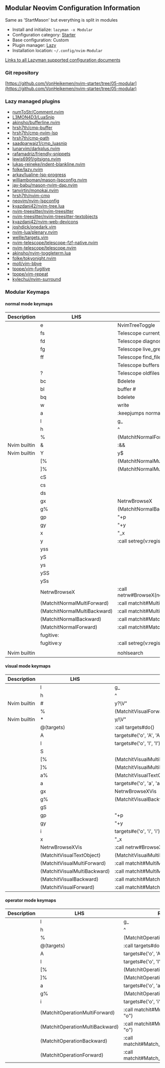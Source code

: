 ## Modular Neovim Configuration Information

Same as 'StartMason' but everything is split in modules

- Install and initialize: `lazyman -x Modular`
- Configuration category: [Starter](https://github.com/doctorfree/nvim-lazyman#starter-configurations)
- Base configuration:     Custom
- Plugin manager:         [Lazy](https://github.com/folke/lazy.nvim)
- Installation location:  `~/.config/nvim-Modular`

[Links to all Lazyman supported configuration documents](https://github.com/doctorfree/nvim-lazyman/wiki/infodocs)

### Git repository

[https://github.com/VonHeikemen/nvim-starter/tree/05-modular](https://github.com/VonHeikemen/nvim-starter/tree/05-modular)

### Lazy managed plugins

- [numToStr/Comment.nvim](https://github.com/numToStr/Comment.nvim)
- [L3MON4D3/LuaSnip](https://github.com/L3MON4D3/LuaSnip)
- [akinsho/bufferline.nvim](https://github.com/akinsho/bufferline.nvim)
- [hrsh7th/cmp-buffer](https://github.com/hrsh7th/cmp-buffer)
- [hrsh7th/cmp-nvim-lsp](https://github.com/hrsh7th/cmp-nvim-lsp)
- [hrsh7th/cmp-path](https://github.com/hrsh7th/cmp-path)
- [saadparwaiz1/cmp_luasnip](https://github.com/saadparwaiz1/cmp_luasnip)
- [lunarvim/darkplus.nvim](https://github.com/lunarvim/darkplus.nvim.git)
- [rafamadriz/friendly-snippets](https://github.com/rafamadriz/friendly-snippets)
- [lewis6991/gitsigns.nvim](https://github.com/lewis6991/gitsigns.nvim)
- [lukas-reineke/indent-blankline.nvim](https://github.com/lukas-reineke/indent-blankline.nvim.git)
- [folke/lazy.nvim](https://github.com/folke/lazy.nvim)
- [arkav/lualine-lsp-progress](https://github.com/arkav/lualine-lsp-progress)
- [williamboman/mason-lspconfig.nvim](https://github.com/williamboman/mason-lspconfig.nvim)
- [jay-babu/mason-nvim-dap.nvim](https://github.com/jay-babu/mason-nvim-dap.nvim)
- [tanvirtin/monokai.nvim](https://github.com/tanvirtin/monokai.nvim.git)
- [hrsh7th/nvim-cmp](https://github.com/hrsh7th/nvim-cmp)
- [neovim/nvim-lspconfig](https://github.com/neovim/nvim-lspconfig)
- [kyazdani42/nvim-tree.lua](https://github.com/kyazdani42/nvim-tree.lua)
- [nvim-treesitter/nvim-treesitter](https://github.com/nvim-treesitter/nvim-treesitter)
- [nvim-treesitter/nvim-treesitter-textobjects](https://github.com/nvim-treesitter/nvim-treesitter-textobjects)
- [kyazdani42/nvim-web-devicons](https://github.com/kyazdani42/nvim-web-devicons)
- [joshdick/onedark.vim](https://github.com/joshdick/onedark.vim.git)
- [nvim-lua/plenary.nvim](https://github.com/nvim-lua/plenary.nvim)
- [wellle/targets.vim](https://github.com/wellle/targets.vim.git)
- [nvim-telescope/telescope-fzf-native.nvim](https://github.com/nvim-telescope/telescope-fzf-native.nvim)
- [nvim-telescope/telescope.nvim](https://github.com/nvim-telescope/telescope.nvim)
- [akinsho/nvim-toggleterm.lua](https://github.com/akinsho/nvim-toggleterm.lua)
- [folke/tokyonight.nvim](https://github.com/folke/tokyonight.nvim)
- [moll/vim-bbye](https://github.com/moll/vim-bbye)
- [tpope/vim-fugitive](https://github.com/tpope/vim-fugitive)
- [tpope/vim-repeat](https://github.com/tpope/vim-repeat)
- [kylechui/nvim-surround](https://github.com/kylechui/nvim-surround)

### Modular Keymaps

#### normal mode keymaps

| Description | LHS | RHS |
| ----------- | --- | --- |
|  |  e | <Cmd>NvimTreeToggle<CR> |
|  |  fs | <Cmd>Telescope current_buffer_fuzzy_find<CR> |
|  |  fd | <Cmd>Telescope diagnostics<CR> |
|  |  fg | <Cmd>Telescope live_grep<CR> |
|  |  ff | <Cmd>Telescope find_files<CR> |
|  |    | <Cmd>Telescope buffers<CR> |
|  |  ? | <Cmd>Telescope oldfiles<CR> |
|  |  bc | <Cmd>Bdelete<CR> |
|  |  bl | <Cmd>buffer #<CR> |
|  |  bq | <Cmd>bdelete<CR> |
|  |  w | <Cmd>write<CR> |
|  |  a | :keepjumps normal! ggVG<CR> |
|  |  l | g_ |
|  |  h | ^ |
|  | % | <Plug>(MatchitNormalForward) |
| Nvim builtin | & | :&&<CR> |
| Nvim builtin | Y | y$ |
|  | [% | <Plug>(MatchitNormalMultiBackward) |
|  | ]% | <Plug>(MatchitNormalMultiForward) |
|  | cS |  |
|  | cs |  |
|  | ds |  |
|  | gx | <Plug>NetrwBrowseX |
|  | g% | <Plug>(MatchitNormalBackward) |
|  | gp | "+p |
|  | gy | "+y |
|  | x | "_x |
|  | y<C-G> | :<C-U>call setreg(v:register, fugitive#Object(@%))<CR> |
|  | yss |  |
|  | yS |  |
|  | ys |  |
|  | ySS |  |
|  | ySs |  |
|  | <Plug>NetrwBrowseX | :call netrw#BrowseX(netrw#GX(),netrw#CheckIfRemote(netrw#GX()))<CR> |
|  | <Plug>(MatchitNormalMultiForward) | :<C-U>call matchit#MultiMatch("W",  "n")<CR> |
|  | <Plug>(MatchitNormalMultiBackward) | :<C-U>call matchit#MultiMatch("bW", "n")<CR> |
|  | <Plug>(MatchitNormalBackward) | :<C-U>call matchit#Match_wrapper('',0,'n')<CR> |
|  | <Plug>(MatchitNormalForward) | :<C-U>call matchit#Match_wrapper('',1,'n')<CR> |
|  | <Plug>fugitive: |  |
|  | <Plug>fugitive:y<C-G> | :<C-U>call setreg(v:register, fugitive#Object(@%))<CR> |
|  | <C-G> |  |
| Nvim builtin | <C-L> | <Cmd>nohlsearch|diffupdate|normal! <C-L><CR> |

#### visual mode keymaps

| Description | LHS | RHS |
| ----------- | --- | --- |
|  |  l | g_ |
|  |  h | ^ |
| Nvim builtin | # | y?\V<C-R>"<CR> |
|  | % | <Plug>(MatchitVisualForward) |
| Nvim builtin | * | y/\V<C-R>"<CR> |
|  | @(targets) | :<C-U>call targets#do()<CR> |
|  | A | targets#e('o', 'A', 'A') |
|  | I | targets#e('o', 'I', 'I') |
|  | S |  |
|  | [% | <Plug>(MatchitVisualMultiBackward) |
|  | ]% | <Plug>(MatchitVisualMultiForward) |
|  | a% | <Plug>(MatchitVisualTextObject) |
|  | a | targets#e('o', 'a', 'a') |
|  | gx | <Plug>NetrwBrowseXVis |
|  | g% | <Plug>(MatchitVisualBackward) |
|  | gS |  |
|  | gp | "+p |
|  | gy | "+y |
|  | i | targets#e('o', 'i', 'i') |
|  | x | "_x |
|  | <Plug>NetrwBrowseXVis | :<C-U>call netrw#BrowseXVis()<CR> |
|  | <Plug>(MatchitVisualTextObject) | <Plug>(MatchitVisualMultiBackward)o<Plug>(MatchitVisualMultiForward) |
|  | <Plug>(MatchitVisualMultiForward) | :<C-U>call matchit#MultiMatch("W",  "n")<CR>m'gv`` |
|  | <Plug>(MatchitVisualMultiBackward) | :<C-U>call matchit#MultiMatch("bW", "n")<CR>m'gv`` |
|  | <Plug>(MatchitVisualBackward) | :<C-U>call matchit#Match_wrapper('',0,'v')<CR>m'gv`` |
|  | <Plug>(MatchitVisualForward) | :<C-U>call matchit#Match_wrapper('',1,'v')<CR>:if col("''") != col("$") | exe ":normal! m'" | endif<CR>gv`` |

#### operator mode keymaps

| Description | LHS | RHS |
| ----------- | --- | --- |
|  |  l | g_ |
|  |  h | ^ |
|  | % | <Plug>(MatchitOperationForward) |
|  | @(targets) | :<C-U>call targets#do()<CR> |
|  | A | targets#e('o', 'A', 'A') |
|  | I | targets#e('o', 'I', 'I') |
|  | [% | <Plug>(MatchitOperationMultiBackward) |
|  | ]% | <Plug>(MatchitOperationMultiForward) |
|  | a | targets#e('o', 'a', 'a') |
|  | g% | <Plug>(MatchitOperationBackward) |
|  | i | targets#e('o', 'i', 'i') |
|  | <Plug>(MatchitOperationMultiForward) | :<C-U>call matchit#MultiMatch("W",  "o")<CR> |
|  | <Plug>(MatchitOperationMultiBackward) | :<C-U>call matchit#MultiMatch("bW", "o")<CR> |
|  | <Plug>(MatchitOperationBackward) | :<C-U>call matchit#Match_wrapper('',0,'o')<CR> |
|  | <Plug>(MatchitOperationForward) | :<C-U>call matchit#Match_wrapper('',1,'o')<CR> |
